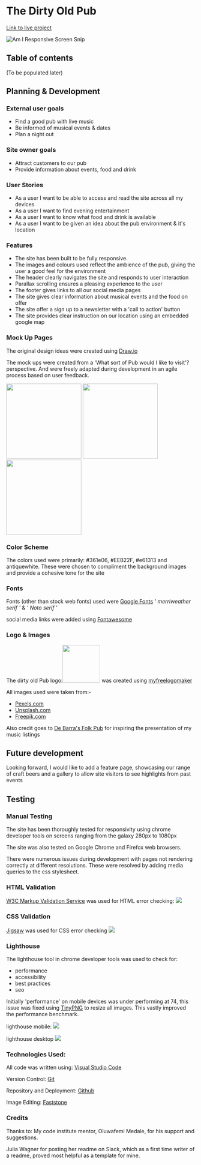 # The Dirty Old Pub

[Link to live project](https://braxxian.github.io/The-Auld-Pub/)

![Am I Responsive Screen Snip](./docs/Responsive-devices.JPG)

## Table of contents
(To be populated later)

## Planning & Development

### External user goals

* Find a good pub with live music
* Be informed of musical events & dates
* Plan a night out

### Site owner goals

* Attract customers to our pub
* Provide information about events, food and drink

### User Stories

* As a user I want to be able to access and read the
  site across all my devices
* As a user I want to find evening entertainment
* As a user I want to know what food and drink is
  available      
* As a user I want to be given an idea about the pub 
  environment & it's location

### Features

* The site has been built to be fully responsive.
* The images and colours used reflect the ambience of
the pub, giving the user a good feel for the environment
* The header clearly navigates the site and responds to user interaction
* Parallax scrolling ensures a pleasing experience to the user
* The footer gives links to all our social media pages
* The site gives clear information about musical events and the food on offer
* The site offer a sign up to a newsletter with a 'call to action' button
* The site provides clear instruction on our location using an embedded google map


### Mock Up Pages

The original design ideas were created using [Draw.io](https://app.diagrams.net/)

The mock ups were created from a 'What sort of Pub would I like to visit'? perspective. And were freely adapted during development in an agile process based on user feedback.

<img src="./docs/site-mockup-1.JPG" width="200">    <img src="./docs/site-mockup-2.JPG" width="200">
<img src="./docs/site-mockup-3.JPG" width="200">

### Color Scheme

The colors used were primarily: #361e06, #EEB22F, #e61313 and antiquewhite. These were chosen to compliment the background images and provide a cohesive tone for the site

### Fonts

Fonts (other than stock web fonts) used were [Google Fonts](https://fonts.google.com) *' merriweather serif '* &
*' Noto serif '*

social media links were added using [Fontawesome](https://fontawesome.com/)

### Logo & Images

The dirty old Pub logo:<img src="./assets/images/logo.png" width="100">
was created using [myfreelogomaker](https://www.myfreelogomaker.com)

All images used were taken from:-
* [Pexels.com](https://www.pexels.com)
* [Unsplash.com](https://unsplash.com)
* [Freepik.com](https://www.freepik.com)

Also credit goes to [De Barra's Folk Pub](https://debarra.ie/) for inspiring the presentation of my music listings

## Future development

Looking forward, I would like to add a feature page, showcasing our range of craft beers and a gallery to allow site visitors to see highlights from past events

## Testing

###  Manual Testing

The site has been thoroughly tested for responsivity using chrome developer tools on screens ranging from the galaxy 280px to 1080px

The site was also tested on Google Chrome and Firefox web browsers.

There were numerous issues during development with pages not rendering correctly at different resolutions. These were resolved by adding media queries to the css stylesheet.

### HTML Validation

[W3C Markup Validation Service](https://validator.w3.org/) was used for HTML error checking:
<img src="./docs/HTML-validation.PNG">

### CSS Validation
[Jigsaw](https://jigsaw.w3.org/css-validator/) was used for CSS error checking
<img src="./docs/CSS-validation.PNG">

### Lighthouse

The lighthouse tool in chrome developer tools was used to check for:
 * performance
 * accessibility
 * best practices
 * seo

 Initially 'performance' on mobile devices was under performing at 74, this issue was fixed using [TinyPNG](https://tinypng.com/) to resize all images. This vastly improved the performance benchmark.
 

lighthouse mobile:
 <img src="./docs/light-house-mobile.JPG">

lighthouse desktop
<img src="./docs/light-house-desktop.JPG">


### Technologies Used:

All code was written using: [Visual Studio Code](https://code.visualstudio.com/)

Version Control: [Git](https://git-scm.com/)

Repository and Deployment: [Github](https://github.com/)

Image Editing: [Faststone](https://www.faststone.org/)

### Credits

Thanks to:
My code institute mentor, Oluwafemi Medale, for his support and suggestions.

Julia Wagner for posting her readme on Slack, which as a first time writer of a readme, proved most helpful as a template for mine.


























